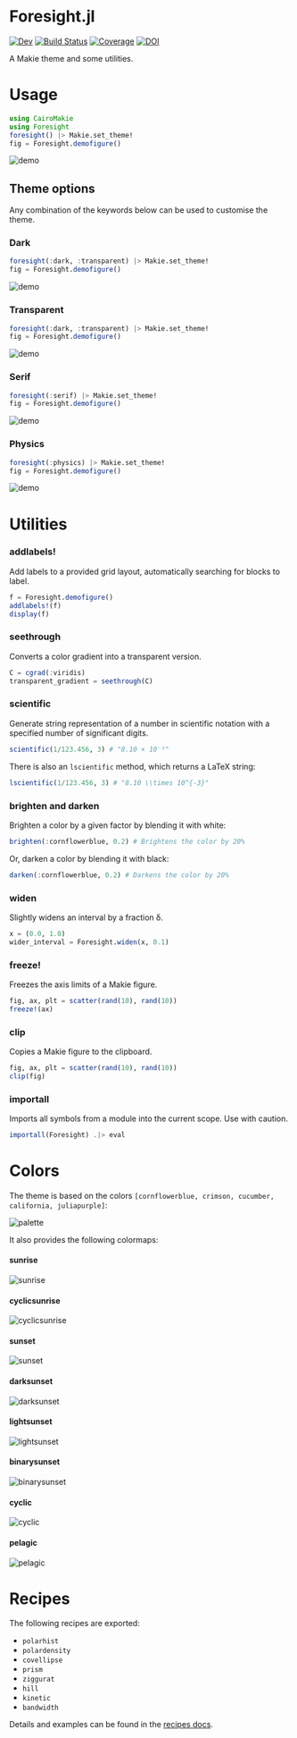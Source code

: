# Foresight.jl

[![Dev](https://img.shields.io/badge/docs-dev-blue.svg)](https://brendanjohnharris.github.io/Foresight.jl/dev/)
[![Build Status](https://github.com/brendanjohnharris/Foresight.jl/actions/workflows/CI.yml/badge.svg?branch=main)](https://github.com/brendanjohnharris/Foresight.jl/actions/workflows/CI.yml?query=branch%3Amain)
[![Coverage](https://codecov.io/gh/brendanjohnharris/Foresight.jl/branch/main/graph/badge.svg)](https://codecov.io/gh/brendanjohnharris/Foresight.jl)
[![DOI](https://zenodo.org/badge/DOI/10.5281/zenodo.14511387.svg)](https://doi.org/10.5281/zenodo.14511387)

A Makie theme and some utilities.
# Usage
```Julia
using CairoMakie
using Foresight
foresight() |> Makie.set_theme!
fig = Foresight.demofigure()
```
![demo](test/demos/demo.png)

## Theme options
Any combination of the keywords below can be used to customise the theme.
### Dark
```Julia
foresight(:dark, :transparent) |> Makie.set_theme!
fig = Foresight.demofigure()
```
![demo](test/demos/dark.png)

### Transparent
```Julia
foresight(:dark, :transparent) |> Makie.set_theme!
fig = Foresight.demofigure()
```
![demo](test/demos/transparent.png)

### Serif
```Julia
foresight(:serif) |> Makie.set_theme!
fig = Foresight.demofigure()
```
![demo](test/demos/serif.png)

### Physics
```Julia
foresight(:physics) |> Makie.set_theme!
fig = Foresight.demofigure()
```
![demo](test/demos/physics.png)

# Utilities

### addlabels!

Add labels to a provided grid layout, automatically searching for blocks to label.

```julia
f = Foresight.demofigure()
addlabels!(f)
display(f)
```

### seethrough

Converts a color gradient into a transparent version.

```julia
C = cgrad(:viridis)
transparent_gradient = seethrough(C)
```

### scientific

Generate string representation of a number in scientific notation with a specified number of significant digits.

```julia
scientific(1/123.456, 3) # "8.10 × 10⁻³"
```

There is also an `lscientific` method, which returns a LaTeX string:
```julia
lscientific(1/123.456, 3) # "8.10 \\times 10^{-3}"
```

### brighten and darken

Brighten a color by a given factor by blending it with white:

```julia
brighten(:cornflowerblue, 0.2) # Brightens the color by 20%
```

Or, darken a color by blending it with black:
```julia
darken(:cornflowerblue, 0.2) # Darkens the color by 20%
```

### widen

Slightly widens an interval by a fraction δ.

```julia
x = (0.0, 1.0)
wider_interval = Foresight.widen(x, 0.1)
```

### freeze!

Freezes the axis limits of a Makie figure.
```julia
fig, ax, plt = scatter(rand(10), rand(10))
freeze!(ax)
```

### clip

Copies a Makie figure to the clipboard.
```julia
fig, ax, plt = scatter(rand(10), rand(10))
clip(fig)
```

### importall

Imports all symbols from a module into the current scope. Use with caution.
```julia
importall(Foresight) .|> eval
```

# Colors
The theme is based on the colors `[cornflowerblue, crimson, cucumber, california, juliapurple]`:

![palette](test/palette.svg)

It also provides the following colormaps:
#### sunrise
![sunrise](test/colormaps/sunrise.svg)
#### cyclicsunrise
![cyclicsunrise](test/colormaps/cyclicsunrise.svg)
#### sunset
![sunset](test/colormaps/sunset.svg)
#### darksunset
![darksunset](test/colormaps/darksunset.svg)
#### lightsunset
![lightsunset](test/colormaps/lightsunset.svg)
#### binarysunset
![binarysunset](test/colormaps/binarysunset.svg)
#### cyclic
![cyclic](test/colormaps/cyclic.svg)
#### pelagic
![pelagic](test/colormaps/pelagic.svg)

# Recipes
The following recipes are exported:

- `polarhist`
- `polardensity`
- `covellipse`
- `prism`
- `ziggurat`
- `hill`
- `kinetic`
- `bandwidth`

Details and examples can be found in the [recipes docs](https://brendanjohnharris.github.io/Foresight.jl/dev/recipes/).
